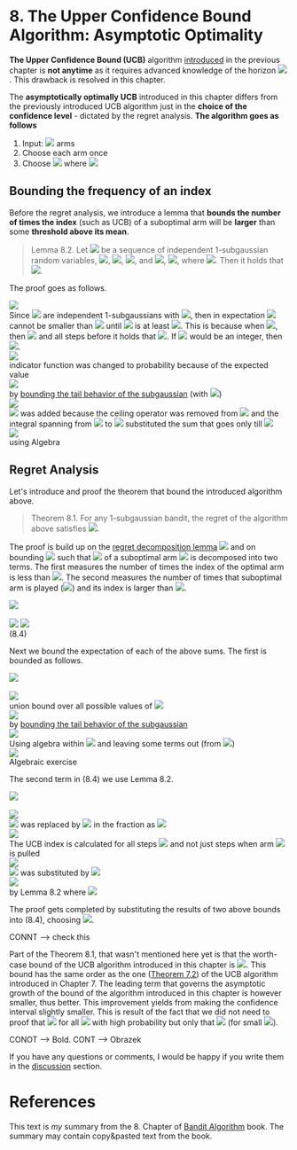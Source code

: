 # 8. The Upper Confidence Bound Algorithm: Asymptotic Optimality
**The Upper Confidence Bound (UCB)** algorithm [introduced](7_upper_confidence_bound.md) in the previous chapter is **not anytime** as it requires advanced knowledge of the horizon <img src="https://render.githubusercontent.com/render/math?math=n">. This drawback is resolved in this chapter. 

The **asymptotically optimally UCB** introduced in this chapter differs from the previously introduced UCB algorithm just in the **choice of the confidence level** - dictated by the regret analysis. **The algorithm goes as follows**
1. Input: <img src="https://render.githubusercontent.com/render/math?math=k"> arms
1. Choose each arm once
1. Choose <img src="https://render.githubusercontent.com/render/math?math=A_t = \argmax_i(\hat{\mu}_i(t-1) %2B \sqrt{\frac{2\log{f(t)}}{T_i(t-1)}})"> where <img src="https://render.githubusercontent.com/render/math?math=f(t) = 1 %2B t\log^2(t)">

## Bounding the frequency of an index
Before the regret analysis, we introduce a lemma that **bounds the number of times the index** (such as UCB) of a suboptimal arm will be **larger** than some **threshold above its mean**. 
 
 > Lemma 8.2. Let <img src="https://render.githubusercontent.com/render/math?math=f(t) = X_1, ..., X_n"> be a sequence of independent 1-subgaussian random variables, <img src="https://render.githubusercontent.com/render/math?math=\hat{\mu}_t = \frac{1}{t}\sum_{s=1}^{t} X_s">, <img src="https://render.githubusercontent.com/render/math?math=\epsilon > 0">,  <img src="https://render.githubusercontent.com/render/math?math=a > 0">, and <img src="https://render.githubusercontent.com/render/math?math=\kappa = \sum_{t=1}^{n} \mathbb{1} \{\hat{\mu}_t %2B \sqrt{\frac{2a}{t}} \geq \epsilon\}">, <img src="https://render.githubusercontent.com/render/math?math=\kappa^' = u %2B \sum_{t=\lceil u \rceil}^{t=n} \mathbb{1} \{\hat{\mu}_t %2B \sqrt{\frac{2a}{t}} \geq \epsilon\}">, where <img src="https://render.githubusercontent.com/render/math?math=u=2a\epsilon^{-2}">. Then it holds that <img src="https://render.githubusercontent.com/render/math?math=\mathbb{E}[\kappa] \leq \mathbb{E}[\kappa^'] \leq 1 %2B \frac{2}{\epsilon^2}(a + \sqrt{\pi a} %2B 1)">.

The proof goes as follows.
<div class="div-table">
    <div class="div-table-row">
        <div class="div-table-col_eq_wide_expl">
            <img src="https://render.githubusercontent.com/render/math?math=\mathbb{E}[\kappa] \leq \mathbb{E}[\kappa^']">
        </div>
        <div class="div-table-col_expl_wide_expl">
            Since <img src="https://render.githubusercontent.com/render/math?math=X_i"> are
            independent 1-subgaussians with <img
                src="https://render.githubusercontent.com/render/math?math=\mathbb{E}[\hat{\mu}_t] = 0">,
            then in expectation <img
                src="https://render.githubusercontent.com/render/math?math=\hat{\mu}_t %2B \sqrt{\frac{2a}{t}}">
            cannot be smaller than <img src="https://render.githubusercontent.com/render/math?math=\epsilon"> until <img src="https://render.githubusercontent.com/render/math?math=t"> is at least <img src="https://render.githubusercontent.com/render/math?math=2a\epsilon^{-2}">. This is because when <img src="https://render.githubusercontent.com/render/math?math=t=u">, then
            <img src="https://render.githubusercontent.com/render/math?math=\sqrt{\frac{2a}{t}} = \epsilon">
            and all steps before it holds that <img src="https://render.githubusercontent.com/render/math?math=\sqrt{\frac{2a}{t}} \geq \epsilon">. If <img src="https://render.githubusercontent.com/render/math?math=u"> would be an integer, then <img src="https://render.githubusercontent.com/render/math?math=\mathbb{E}[\kappa] = \mathbb{E}[\kappa^']">.                        
        </div>
    </div>
    <div class="div-table-row">
        <div class="div-table-col_eq_wide_expl">
            <img src="https://render.githubusercontent.com/render/math?math== u %2B \sum_{t=\lceil u \rceil}^{n} \mathbb{P} (\hat{\mu}_t %2B \sqrt{\frac{2a}{t}} \leq \epsilon)">
        </div>
        <div class="div-table-col_expl_wide_expl">
            indicator function was changed to probability because of the expected value
        </div>
    </div>
    <div class="div-table-row">
        <div class="div-table-col_eq_wide_expl">
            <img src="https://render.githubusercontent.com/render/math?math=\leq u %2B \sum_{t=\lceil u \rceil}^{n} \exp(-\frac{t(\epsilon-\sqrt{\frac{2a}{t}})^2}{2})">
        </div>
        <div class="div-table-col_expl_wide_expl">
            by <a href="5_concentration_of_measure.html#bounding-the-sample-reward-mean">bounding
            the
            tail behavior of the subgaussian</a> (with <img
                src="https://render.githubusercontent.com/render/math?math=\mu=0">)
        </div>
    </div>
    <div class="div-table-row">
        <div class="div-table-col_eq_wide_expl">
            <img src="https://render.githubusercontent.com/render/math?math=\leq 1 %2B u %2B \int_{u}^{\infinity} \exp(-\frac{t(\epsilon-\sqrt{\frac{2a}{t}})^2}{2}) \,dt">
        </div>
        <div class="div-table-col_expl_wide_expl">
              <img src="https://render.githubusercontent.com/render/math?math=1"> was added because the ceiling operator was removed from <img
                src="https://render.githubusercontent.com/render/math?math=u"> and the integral
            spanning from
            <img
                    src="https://render.githubusercontent.com/render/math?math=u"> to <img
                src="https://render.githubusercontent.com/render/math?math=\infinity">
            substituted the
            sum
            that goes only till <img
                src="https://render.githubusercontent.com/render/math?math=n">
        </div>
    </div>
    <div class="div-table-row">
        <div class="div-table-col_eq_wide_expl">
            <img src="https://render.githubusercontent.com/render/math?math== 1 %2B \frac{2}{\epsilon^2}(a %2B \sqrt{\pi a} %2B 1)">
        </div>
        <div class="div-table-col_expl_wide_expl">
            using Algebra
        </div>
    </div>
</div>

## Regret Analysis
Let's introduce and proof the theorem that bound the introduced algorithm above.

> Theorem 8.1. For any 1-subgaussian bandit, the regret of the algorithm above satisfies <img src="https://render.githubusercontent.com/render/math?math=R_n \leq \sum_{i:\Delta_i > 0} \inf_{\epsilon \in (0, \Delta_i)} \Delta_i (1 %2B \frac{5}{\epsilon^2} %2B \frac{2(\log{f(n)} %2B \sqrt{\pi \log{f(n)}} %2B 1)}{(\Delta_i - \epsilon)^2})">.

The proof is build up on the [regret decomposition lemma](4_stochastic_bandits.md#decomposing-the-regret) <img src="https://render.githubusercontent.com/render/math?math=\sum_{i=1}^{k} \Delta_i \mathbb{E}[T_i(n)]"> and on bounding <img src="https://render.githubusercontent.com/render/math?math=\mathbb{E}[T_i(n)]"> such that <img src="https://render.githubusercontent.com/render/math?math=T_i"> of a suboptimal arm <img src="https://render.githubusercontent.com/render/math?math=i"> is decomposed into two terms. The first measures the number of times the index of the optimal arm is less than <img src="https://render.githubusercontent.com/render/math?math=\mu_1 - \epsilon">. The second measures the number of times that suboptimal arm is played (<img src="https://render.githubusercontent.com/render/math?math=A_t=i">) and its index is larger than <img src="https://render.githubusercontent.com/render/math?math=\mu_1 - \epsilon">.

<div class="div-table">
    <div class="div-table-row">
        <div class="div-table-col_eq">
            <img src="https://render.githubusercontent.com/render/math?math=T_i(n) = \sum_{t=1}^{n} \mathbb{I}\{A_t = i\}">
        </div>
        <div class="div-table-col_expl">
        &nbsp;     
        </div>
    </div>
    <div class="div-table-row">
        <div class="div-table-col_eq">
            <img src="https://render.githubusercontent.com/render/math?math=\leq \sum_{t=1}^{n} \mathbb{I}\{\hat{\mu}_1(t-1) %2B \sqrt{\frac{2\log{f(t)}}{T_1(t-1)}} \leq \mu_1 - \epsilon\}"> <img src="https://render.githubusercontent.com/render/math?math=%2B \sum_{t=1}^{n} \mathbb{I}\{\hat{\mu}_i(t-1) %2B \sqrt{\frac{2\log{f(t)}}{T_i(t-1)}} \geq \mu_1 - \epsilon \: \textrm{and} \: A_t = i\}">   
        </div>
        <div class="div-table-col_expl">
        (8.4)     
        </div>
    </div>
</div>

Next we bound the expectation of each of the above sums. The first is bounded as follows.

<div class="div-table">
    <div class="div-table-row">
        <div class="div-table-col_eq">
            <img src="https://render.githubusercontent.com/render/math?math=\mathbb{E}[\sum_{t=1}^{n} \mathbb{I}\{\hat{\mu}_1(t-1) %2B \sqrt{\frac{2\log{f(t)}}{T_1(t-1)}} \leq \mu_1 - \epsilon\}]"> 
        </div>
        <div class="div-table-col_expl">
        &nbsp;     
        </div>
    </div>
    <div class="div-table-row">
        <div class="div-table-col_eq">
          <img src="https://render.githubusercontent.com/render/math?math=\leq \sum_{t=1}^{n}\sum_{s=1}^{n} \mathbb{P}\{\hat{\mu}_{1s} %2B \sqrt{ \frac{2\log{f(t)}}{s} } \leq \mu_1 - \epsilon\}"> 
        </div>
        <div class="div-table-col_expl">
        union bound over all possible values of <img src="https://render.githubusercontent.com/render/math?math=T_1(t-1)">         
        </div>
    </div>
    <div class="div-table-row">
        <div class="div-table-col_eq">
          <img src="https://render.githubusercontent.com/render/math?math=\leq \sum_{t=1}^{n}\sum_{s=1}^{n} \exp(-\frac{s(\sqrt{\frac{2\log{f(t)}}{s}} %2B \epsilon)^2}{2})"> 
        </div>                    
        <div class="div-table-col_expl">
        by <a href="5_concentration_of_measure.html#bounding-the-sample-reward-mean">bounding the tail behavior of the subgaussian</a>                
        </div>
    </div>  
    <div class="div-table-row">
        <div class="div-table-col_eq">
          <img src="https://render.githubusercontent.com/render/math?math=\leq \sum_{t=1}^{n} \frac{1}{f(t)}\sum_{s=1}^{n} \exp(-\frac{s\epsilon^2}{2})"> 
        </div>                    
        <div class="div-table-col_expl">
        Using algebra within <img src="https://render.githubusercontent.com/render/math?math=\exp"> and leaving some terms out (from <img src="https://render.githubusercontent.com/render/math?math=\exp">)       
        </div>
    </div>  
      <div class="div-table-row">
        <div class="div-table-col_eq">
          <img src="https://render.githubusercontent.com/render/math?math=\leq \frac{5}{\epsilon^2}"> 
        </div>                    
        <div class="div-table-col_expl">
        Algebraic exercise               
        </div>
    </div>    
</div> 

The second term in (8.4) we use Lemma 8.2. 

<div class="div-table">
    <div class="div-table-row">
        <div class="div-table-col_eq">
            <img src="https://render.githubusercontent.com/render/math?math=\mathbb{E}[\sum_{t=1}^{n} \mathbb{I}\{\hat{\mu}_i(t-1) %2B \sqrt{\frac{2\log{f(t)}}{T_i(t-1)}} \geq \mu_1 - \epsilon \: \textrm{and} \: A_t = i\}]">
        </div>
        <div class="div-table-col_expl">
        &nbsp;     
        </div>
    </div>
     <div class="div-table-row">
        <div class="div-table-col_eq">
            <img src="https://render.githubusercontent.com/render/math?math=\leq\mathbb{E}[ \sum_{t=1}^{n} \mathbb{I}\{\hat{\mu}_i(t-1) %2B \sqrt{\frac{2\log{f(n)}}{T_i(t-1)}} \geq \mu_1 - \epsilon \: \textrm{and} \: A_t = i\}]">
        </div>
        <div class="div-table-col_expl">
         <img src="https://render.githubusercontent.com/render/math?math=f(t)"> was replaced by <img src="https://render.githubusercontent.com/render/math?math=f(n)"> in the fraction as <img src="https://render.githubusercontent.com/render/math?math=f(t) \leq f(n)">     
        </div>
    </div>    
    <div class="div-table-row">
        <div class="div-table-col_eq">
            <img src="https://render.githubusercontent.com/render/math?math=\leq \mathbb{E}[\sum_{s=1}^{n} \mathbb{I}\{\hat{\mu}_{is} %2B \sqrt{\frac{2\log{f(n)}}{s}} \geq \mu_1 - \epsilon]"> 
        </div>
        <div class="div-table-col_expl">
         The UCB index is calculated for all steps <img src="https://render.githubusercontent.com/render/math?math=s \in [n]"> and not just steps when arm <img src="https://render.githubusercontent.com/render/math?math=i"> is pulled    
        </div>
    </div>        
    <div class="div-table-row">
        <div class="div-table-col_eq">
            <img src="https://render.githubusercontent.com/render/math?math== \mathbb{E}[\sum_{s=1}^{n} \mathbb{I}\{\hat{\mu}_{is} - \mu_i %2B \sqrt{\frac{2\log{f(n)}}{s}} \geq \Delta_i - \epsilon]"> 
        </div>
        <div class="div-table-col_expl">
        <img src="https://render.githubusercontent.com/render/math?math=\mu_1"> was substituted by <img src="https://render.githubusercontent.com/render/math?math=\mu_i - \Delta_i">     
        </div>
    </div>    
    <div class="div-table-row">
        <div class="div-table-col_eq">
            <img src="https://render.githubusercontent.com/render/math?math=\leq 1 %2B \frac{2}{(\Delta_i - \epsilon)^2}(\log{f(n)} %2B    \sqrt{\pi\log{f(n)}} %2B 1) ">
        </div>
        <div class="div-table-col_expl">
        by Lemma 8.2 where <img src="https://render.githubusercontent.com/render/math?math=\hat{u}_t = \hat{\mu}_{is} - \mu_i"> 
        </div>
    </div>    
</div>
   
The proof gets completed by substituting the results of two above bounds into (8.4), choosing <img src="https://render.githubusercontent.com/render/math?math=\epsilon=\log^{-1/4}(n)">. 

CONNT --> check this

Part of the Theorem 8.1, that wasn't mentioned here yet is that the worth-case bound of the UCB algorithm introduced in this chapter is <img src="https://render.githubusercontent.com/render/math?math=R_n \leq C \sum_{i=0}^{k} \Delta_i %2B 2 \sqrt{C n  k \log(n)}">. This bound has the same order as the one (<a href="7_upper_confidence_bound.html#regret-bound-without-suboptimality-gaps">Theorem 7.2</a>) of the UCB algorithm introduced in Chapter 7. The leading term that governs the asymptotic growth of the bound of the algorithm introduced in this chapter is however smaller, thus better. This improvement yields from making the confidence interval slightly smaller. This is result of the fact that we did not need to proof that <img src="https://render.githubusercontent.com/render/math?math=\epsilon=\hat{\mu}_{1s} \geq \mu_1"> for all <img src="https://render.githubusercontent.com/render/math?math=\epsilon=s"> with high probability but only that <img src="https://render.githubusercontent.com/render/math?math=\epsilon=\hat{\mu}_{1s} \geq \mu_1 - \epsilon"> (for small <img src="https://render.githubusercontent.com/render/math?math=\epsilon">). 

CONOT --> Bold.
CONT --> Obrazek  

If you have any questions or comments, I would be happy if you write them in the [discussion](https://github.com/azikoss/bandit_summaries/discussions/categories/7-ucb) section. 
 
# References
This text is *my* summary from the 8. Chapter of [Bandit Algorithm](https://tor-lattimore.com/downloads/book/book.pdf) book. The summary may contain copy&pasted text from the book. 
